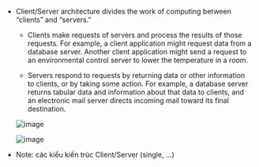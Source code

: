* Client/Server architecture divides the work of computing between “clients” and “servers.”
  * Clients make requests of servers and process the results of those requests.
    For example, a client application might request data from a database server. Another client application might send a request to an environmental control server to lower the temperature in a room.
    
  * Servers respond to requests by returning data or other information to clients, or by taking some action.
    For example, a database server returns tabular data and information about that data to clients, and an electronic mail server directs incoming mail toward its final destination.

  ![image](https://user-images.githubusercontent.com/43572616/169943267-a46b616d-cbc7-49d1-af43-e8dcf47d4aff.png)
  
  ![image](https://user-images.githubusercontent.com/43572616/169943301-ee6c2ae9-9db7-4b30-859d-bbf6cd18e4d4.png)

* Note: các kiểu kiến trúc Client/Server (single, ...)
